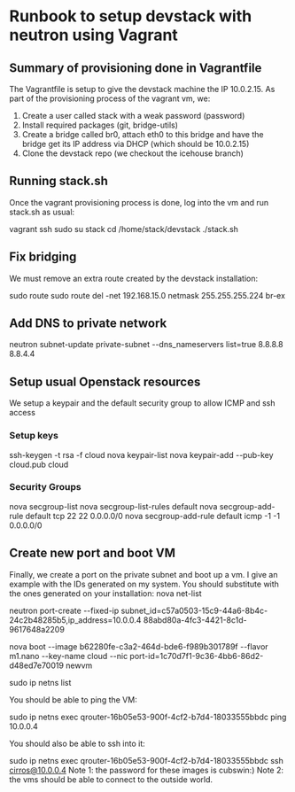 # Runbook to setup devstack with neutron using Vagrant

## Summary of provisioning done in Vagrantfile

The Vagrantfile is setup to give the devstack machine the IP 10.0.2.15.
As part of the provisioning process of the vagrant vm, we:

1. Create a user called stack with a weak password (password)
2. Install required packages (git, bridge-utils)
3. Create a bridge called br0, attach eth0 to this bridge and have the bridge get its IP address via DHCP (which should be 10.0.2.15)
4. Clone the devstack repo (we checkout the icehouse branch)

## Running stack.sh
Once the vagrant provisioning process is done, log into the vm and run stack.sh as usual:

vagrant ssh
sudo su stack
cd /home/stack/devstack
./stack.sh

## Fix bridging

We must remove an extra route created by the devstack installation:

sudo route
sudo route del -net 192.168.15.0 netmask 255.255.255.224 br-ex

## Add DNS to private network 

neutron subnet-update private-subnet --dns_nameservers list=true 8.8.8.8 8.8.4.4

## Setup usual Openstack resources

We setup a keypair and the default security group to allow ICMP and ssh access

### Setup keys

ssh-keygen -t rsa -f cloud
nova keypair-list
nova keypair-add --pub-key cloud.pub cloud

### Security Groups

nova secgroup-list
nova secgroup-list-rules default
nova secgroup-add-rule default tcp 22 22 0.0.0.0/0
nova secgroup-add-rule default icmp -1 -1 0.0.0.0/0

## Create new port and boot VM

Finally, we create a port on the private subnet and boot up a vm. I give an example with the IDs generated on my system. You should substitute with the ones generated on your installation:
nova net-list

neutron port-create --fixed-ip subnet_id=c57a0503-15c9-44a6-8b4c-24c2b48285b5,ip_address=10.0.0.4 88abd80a-4fc3-4421-8c1d-9617648a2209

nova boot --image b62280fe-c3a2-464d-bde6-f989b301789f --flavor m1.nano --key-name cloud --nic port-id=1c70d7f1-9c36-4bb6-86d2-d48ed7e70019 newvm

sudo ip netns list

You should be able to ping the VM:

sudo ip netns exec qrouter-16b05e53-900f-4cf2-b7d4-18033555bbdc ping 10.0.0.4

You should also be able to ssh into it:

sudo ip netns exec qrouter-16b05e53-900f-4cf2-b7d4-18033555bbdc ssh cirros@10.0.0.4
Note 1: the password for these images is cubswin:)
Note 2: the vms should be able to connect to the outside world.
